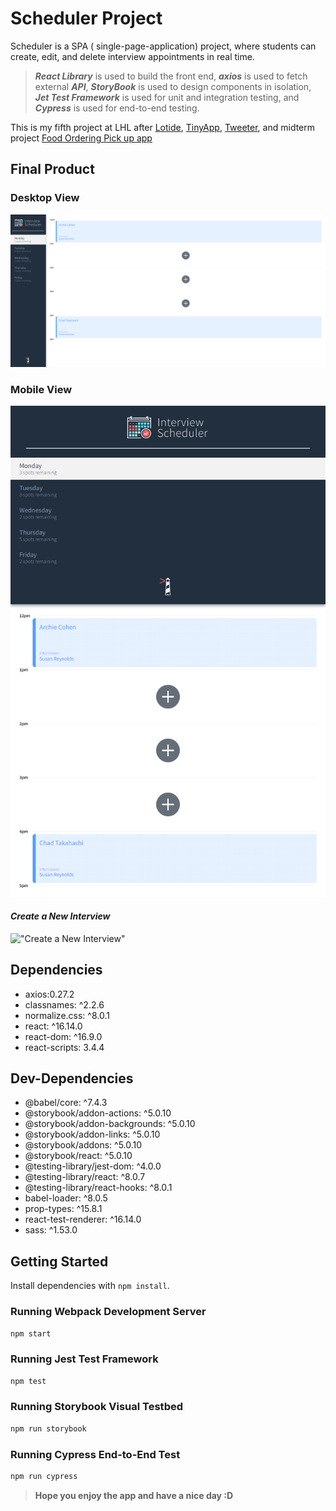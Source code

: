 # Scheduler Project

Scheduler is a SPA ( single-page-application) project, where students can create, edit, and delete interview appointments in real time.

> **_React Library_** is used to build the front end, **_axios_** is used to fetch external **_API_**, **_StoryBook_** is used to design components in isolation, **_Jet Test Framework_** is used for unit and integration testing, and **_Cypress_** is used for end-to-end testing.

This is my fifth project at LHL after [Lotide](https://github.com/sohaib-go/lotide), [TinyApp](https://github.com/sohaib-go/tinyApp), [Tweeter](https://github.com/sohaib-go/tweeter), and midterm project [Food Ordering Pick up app](https://github.com/Sohaib-GO/Food-Ordering-Pick-Up-App)

## Final Product


### Desktop View

!["Desktop View"](https://github.com/Sohaib-GO/Interview-Scheduler/blob/master/public/README-IMGS/Desktop.png)

### Mobile View

!["Mobile View"](https://github.com/Sohaib-GO/Interview-Scheduler/blob/master/public/README-IMGS/Mobile.png)


#### _Create a New Interview_

!["Create a New Interview"](https://github.com/Sohaib-GO/Interview-Scheduler/blob/master/public/README-IMGS/Create.gif)
## Dependencies

- axios:0.27.2
- classnames: ^2.2.6
- normalize.css: ^8.0.1
- react: ^16.14.0
- react-dom: ^16.9.0
- react-scripts: 3.4.4

## Dev-Dependencies

- @babel/core: ^7.4.3
- @storybook/addon-actions: ^5.0.10
- @storybook/addon-backgrounds: ^5.0.10
- @storybook/addon-links: ^5.0.10
- @storybook/addons: ^5.0.10
- @storybook/react: ^5.0.10
- @testing-library/jest-dom: ^4.0.0
- @testing-library/react: ^8.0.7
- @testing-library/react-hooks: ^8.0.1
- babel-loader: ^8.0.5
- prop-types: ^15.8.1
- react-test-renderer: ^16.14.0
- sass: ^1.53.0

## Getting Started

Install dependencies with `npm install`.

### Running Webpack Development Server

```sh
npm start
```

### Running Jest Test Framework

```sh
npm test
```

### Running Storybook Visual Testbed

```sh
npm run storybook
```

### Running Cypress End-to-End Test

```sh
npm run cypress
```

> **Hope you enjoy the app and have a nice day :D**
